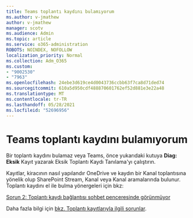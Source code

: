 ```yaml
---
title: Teams toplantı kaydını bulamıyorum
ms.author: v-jmathew
author: v-jmathew
manager: scotv
ms.audience: Admin
ms.topic: article
ms.service: o365-administration
ROBOTS: NOINDEX, NOFOLLOW
localization_priority: Normal
ms.collection: Adm_O365
ms.custom:
- "9002530"
- "7963"
ms.openlocfilehash: 24ebe3d619ce4d0043736ccbb63f7ca8d71ded74
ms.sourcegitcommit: 610a5d950cdf488870601762ef52d881e3e22a48
ms.translationtype: MT
ms.contentlocale: tr-TR
ms.lasthandoff: 05/28/2021
ms.locfileid: "52696956"
---
```

# <a name="cant-find-the-teams-meeting-recording"></a>Teams toplantı kaydını bulamıyorum

Bir toplantı kaydını bulamaz veya Teams, önce yukarıdaki kutuya **Diag: Eksik** Kayıt yazarak Eksik Toplantı Kaydı Tanılama'yı çalıştırın. 

Kayıtlar, kiracının nasıl yapılandır OneDrive ve kaydın bir Kanal toplantısına yönelik olup SharePoint Stream, Kanal veya Kanal aramalarında bulunur. Toplantı kaydını el ile bulma yönergeleri için bkz: 

[Sorun 2: Toplantı kaydı bağlantısı sohbet penceresinde görünmüyor](/microsoftteams/troubleshoot/meetings/troubleshoot-meeting-recording-issues#issue-2-the-meeting-recording-link-isnt-visible-in-a-chat-window)

Daha fazla bilgi için [bkz. Toplantı kayıtlarıyla ilgili sorunlar](/microsoftteams/troubleshoot/meetings/troubleshoot-meeting-recording-issues).
